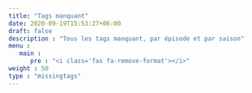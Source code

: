 ```yaml
---
title: "Tags manquant"
date: 2020-09-19T15:53:27+06:00
draft: false
description : "Tous les tags manquant, par épisode et par saison"
menu :
   main :
      pre : "<i class='fas fa-remove-format'></i>"
weight : 50
type : "missingtags"
---
```

